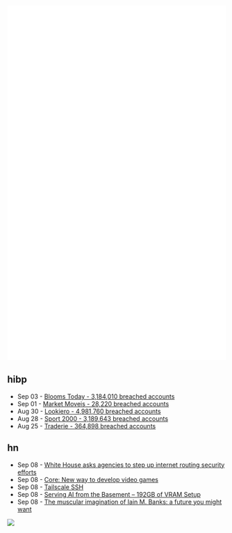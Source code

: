 ![Metrics](https://raw.githubusercontent.com/phixion/phixion/master/metrics.svg)

## hibp

<!--
for https://github.com/phixion/phixion/blob/main/.github/workflows/feeds.yml
-->
<!--START_SECTION:haveibeenpwnd-->
- Sep 03 - [Blooms Today - 3,184,010 breached accounts](https://haveibeenpwned.com/PwnedWebsites#BloomsToday)
- Sep 01 - [Market Moveis - 28,220 breached accounts](https://haveibeenpwned.com/PwnedWebsites#MarketMoveis)
- Aug 30 - [Lookiero - 4,981,760 breached accounts](https://haveibeenpwned.com/PwnedWebsites#Lookiero)
- Aug 28 - [Sport 2000 - 3,189,643 breached accounts](https://haveibeenpwned.com/PwnedWebsites#Sport2000)
- Aug 25 - [Traderie - 364,898 breached accounts](https://haveibeenpwned.com/PwnedWebsites#Traderie)
<!--END_SECTION:haveibeenpwnd-->

## hn

<!--
for https://github.com/phixion/phixion/blob/main/.github/workflows/feeds.yml
-->
<!--START_SECTION:hn-->
- Sep 08 - [White House asks agencies to step up internet routing security efforts](https://www.reuters.com/world/us/white-house-asks-agencies-step-up-internet-routing-security-efforts-2024-09-03/)
- Sep 08 - [Core: New way to develop video games](https://github.com/damn/core)
- Sep 08 - [Tailscale SSH](https://tailscale.com/kb/1193/tailscale-ssh)
- Sep 08 - [Serving AI from the Basement – 192GB of VRAM Setup](https://ahmadosman.com/blog/serving-ai-from-basement/)
- Sep 08 - [The muscular imagination of Iain M. Banks: a future you might want](https://www.robinsloan.com/moonbound/muscular-imagination/)
<!--END_SECTION:hn-->

<!--
for https://yhype.me
-->
![](https://hit.yhype.me/github/profile?user_id=13013670)
